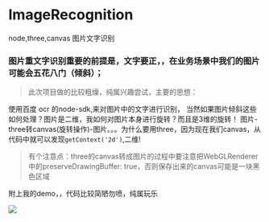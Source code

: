 # ImageRecognition
node,three,canvas 图片文字识别

### 图片重文字识别重要的前提是，文字要正，，在业务场景中我们的图片可能会五花八门（倾斜）；

> 此次项目做的比较粗燥，纯属兴趣尝试，主要的思想：


使用百度 ocr 的node-sdk,来对图片中的文字进行识别， 当然如果图片倾斜这些如何处理？图片是二维，我如何对图片本身进行旋转？而且是3维的旋转！
图片-three转canvas(旋转操作)-图片。。。为什么要用three，因为现在我们canvas，从代码中就可以发现```getContext('2d')```,二维!


> 有个注意点：three的canvas转成图片的过程中要注意把WebGLRenderer中的preserveDrawingBuffer: true，否则保存出来的canvas可能是一块黑色区域


附上我的demo，，代码比较简陋勿喷，纯属玩乐

![](https://github.com/zhouzefei/ImageRecognition/blob/master/demo.gif)
